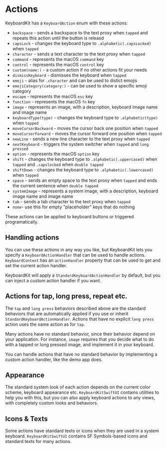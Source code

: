 # Actions

KeyboardKit has a `KeyboardAction` enum with these actions:

* `backspace` - sends a backspace to the text proxy when `tapped` and repeats this action until the button is releasd
* `capsLock` - changes the keyboard type to `.alphabetic(.capsLocked)` when `tapped`
* `character` - sends a text character to the text proxy when `tapped`
* `command` - represents the macOS `command` key
* `control` - represents the macOS `control` key
* `custom(name:)` - a custom action if no other actions fit your needs
* `dismissKeyboard` - dismisses the keyboard when `tapped`
* `emoji`  - alias for `.character` and can be used to distict emojis
* `emojiCategory(category:)` - can be used to show a specific emoji category
* `escape` - represents the macOS `esc` key
* `function` - represents the macOS `fn` key
* `image` - represents an image, with a description, keyboard image name and image name
* `keyboardType(type)` - changes the keyboard type to `.alphabetic(type)` when `tapped`
* `moveCursorBackward` - moves the cursor back one position when `tapped`
* `moveCursorForward` - moves the cursor forward one position when `tapped`
* `newLine` - sends a new line character to the text proxy when `tapped`
* `nextKeyboard` - triggers the system switcher when `tapped` and `long pressed`
* `option` - represents the macOS `option` key
* `shift` - changes the keyboard type to `.alphabetic(.uppercased)` when `tapped` and `.capslocked` when `double tapped`
* `shiftDown` - changes the keyboard type to `.alphabetic(.lowercased)` when `tapped`
* `space` - sends an empty space to the text proxy when `tapped` and ends the current sentence when `double tapped`
* `systemImage` - represents a system image, with a description, keyboard image name and image name
* `tab` - sends a tab character to the text proxy when `tapped`
* `none`- use this for empty "placeholder" keys that do nothing

These actions can be applied to keyboard buttons or triggered programatically.


## Handling actions

You can use these actions in any way you like, but KeyboardKit lets you specify a `KeyboardActionHandler` that can be used to handle actions. `KeyboardContext` has an `actionHandler` property that can be used to get and set the current action handler.

KeyboardKit will apply a `StandardKeyboardActionHandler` by default, but you can inject a custom action handler if you want.


## Actions for tap, long press, repeat etc.

The `tap` and `long press` behaviors described above are the standard behaviors that are automatically applied if you use or inherit `StandardKeyboardActionHandler`. Actions that have no explicit `long press` action uses the same action as for `tap`.

Many actions have no standard behavior, since their behavior depend on your application. For instance, `image` requires that you decide what to do with a tapped or long pressed image, and implement it in your keyboard.

You can handle actions that have no standard behavior by implementing a custom action handler, like the demo app does.


## Appearance

The standard system look of each action depends on the current color scheme, keyboard appearance etc. `KeyboardKitSwiftUI` contains utilities to help you with this, but you can also apply keyboard actions to any views, with completely custom looks and behaviors.


## Icons & Texts

Some actions have standard texts or icons when they are used in a system keyboard. `KeyboardKitSwiftUI` contains SF Symbols-based icons and standard texts for many actions.
